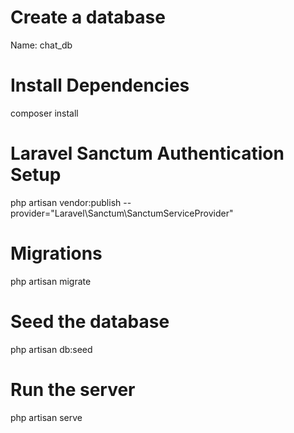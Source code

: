 # Create a database
Name: chat_db

# Install Dependencies
composer install

# Laravel Sanctum Authentication Setup
php artisan vendor:publish --provider="Laravel\Sanctum\SanctumServiceProvider"

# Migrations
php artisan migrate

# Seed the database
php artisan db:seed

# Run the server
php artisan serve